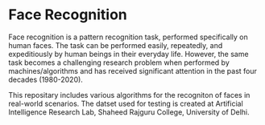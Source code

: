 # Face Recognition
Face recognition is a pattern recognition task, performed specifically on human faces. The task can be performed easily, repeatedly, and expeditiously by human beings in their everyday life. However, the same task becomes a challenging research problem when performed by machines/algorithms and has received significant attention in the past four decades (1980-2020).

This repositary includes various algorithms for the recogniton of faces in real-world scenarios. The datset used for testing is created at Artificial Intelligence Research Lab, Shaheed Rajguru College, University of Delhi.




